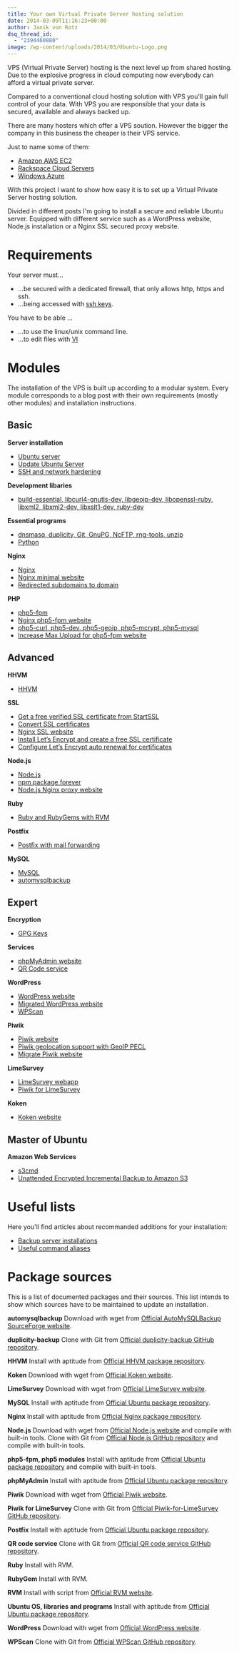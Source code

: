 ```yaml
---
title: Your own Virtual Private Server hosting solution
date: 2014-03-09T11:16:23+00:00
author: Janik von Rotz
dsq_thread_id:
  - "2394460880"
image: /wp-content/uploads/2014/03/Ubuntu-Logo.png
---
```

VPS (Virtual Private Server) hosting is the next level up from shared hosting.
Due to the explosive progress in cloud computing now everybody can afford a virtual private server.

Compared to a conventional cloud hosting solution with VPS you'll gain full control of your data.
With VPS you are responsible that your data is secured, available and always backed up.

There are many hosters which offer a VPS soution. However the bigger the company in this business the cheaper is their VPS service.

Just to name some of them:

<ul>
<li><a href="https://aws.amazon.com/de/ec2/">Amazon AWS EC2</a></li>
<li><a href="https://www.rackspace.com/cloud/servers/">Rackspace Cloud Servers</a></li>
<li><a href="https://www.windowsazure.com/de-de/">Windows Azure</a></li>
</ul>

With this project I want to show how easy it is to set up a Virtual Private Server hosting solution.

Divided in different posts I'm going to install a secure and reliable Ubuntu server. Equipped with different service such as a WordPress website, Node.js installation or a Nginx SSL secured proxy website.

<h1>Requirements</h1>

Your server must...

<ul>
<li>...be secured with a dedicated firewall, that only allows http, https and ssh.</li>
<li>...being accessed with <a href="https://help.ubuntu.com/community/SSH/OpenSSH/Keys">ssh keys</a>.</li>
</ul>

You have to be able ...

<ul>
<li>...to use the linux/unix command line.</li>
<li>...to edit files with <a href="http://www.cheatography.com/ericg/cheat-sheets/vi-editor/">VI</a></li>
</ul>

<h1>Modules</h1>

The installation of the VPS is built up according to a modular system. Every module corresponds to a blog post with their own requirements (mostly other modules) and installation instructions.

## Basic

**Server installation**

* [Ubuntu server](https://janikvonrotz.ch/2014/03/13/deploy-ubuntu-server/)
* [Update Ubuntu Server](https://janikvonrotz.ch/2014/03/24/update-ubuntu-server/)
* [SSH and network hardening](https://janikvonrotz.ch/2014/03/21/ssh-and-network-hardening/)

**Development libaries**

* [build-essential, libcurl4-gnutls-dev, libgeoip-dev, libopenssl-ruby, libxml2, libxml2-dev, libxslt1-dev, ruby-dev](https://janikvonrotz.ch/2014/03/25/install-ubuntu-development-libraries/)

**Essential programs**

* [dnsmasq, duplicity, Git, GnuPG, NcFTP, rng-tools, unzip](https://janikvonrotz.ch/2014/03/25/install-ubuntu-packages/)
* [Python](https://janikvonrotz.ch/2015/10/22/install-python/)

**Nginx**

* [Nginx](https://janikvonrotz.ch/2014/03/31/install-nginx/)
* [Nginx minimal website](https://janikvonrotz.ch/2014/04/01/nginx-minimal-website/)
* [Redirected subdomains to domain](https://janikvonrotz.ch/2014/04/04/redirected-subdomains-to-domain/)

**PHP**

* [php5-fpm](https://janikvonrotz.ch/2014/03/20/install-php5-fpm/)
* [Nginx php5-fpm website](https://janikvonrotz.ch/2014/04/11/install-nginx-php5-fpm-website/)
* [php5-curl, php5-dev, php5-geoip, php5-mcrypt, php5-mysql](https://janikvonrotz.ch/2014/03/25/install-php5-modules/)
* [Increase Max Upload for php5-fpm website](https://janikvonrotz.ch/2014/04/11/increase-max-upload-for-php5-fpm-website/)

## Advanced

**HHVM**

* [HHVM](https://janikvonrotz.ch/2014/04/30/install-hhvm/)

**SSL**

* [Get a free verified SSL certificate from StartSSL](https://janikvonrotz.ch/2014/03/26/get-a-free-verified-ssl-certificate-from-startssl/)
* [Convert SSL certificates](https://janikvonrotz.ch/2014/03/27/convert-ssl-certificates/)
* [Nginx SSL website](https://janikvonrotz.ch/2014/04/03/nginx-ssl-website/)
* [Install Let’s Encrypt and create a free SSL certificate](https://janikvonrotz.ch/2015/12/04/install-lets-encrypt-and-create-a-free-ssl-certificate/)
* [Configure Let’s Encrypt auto renewal for certificates](https://janikvonrotz.ch/2016/02/14/configure-lets-encrypt-auto-renewal-for-certificates/)

**Node.js**

* [Node.js](https://janikvonrotz.ch/2014/03/27/install-node/)
* [npm package forever](https://janikvonrotz.ch/2014/03/28/install-npm-package-forever/)
* [Node.js Nginx proxy website](https://janikvonrotz.ch/2014/04/02/node-js-nginx-proxy-website/)

**Ruby**

* [Ruby and RubyGems with RVM](https://janikvonrotz.ch/2014/04/28/install-ruby-and-rubygems-with-rvm/)

**Postfix**

* [Postfix with mail forwarding](https://janikvonrotz.ch/2014/12/05/install-postfix-with-mail-forwarding/)

**MySQL**

* [MySQL](https://janikvonrotz.ch/2014/04/07/install-mysql/)
* [automysqlbackup](https://janikvonrotz.ch/2014/04/08/install-automysqlbackup/)

## Expert

**Encryption**

* [GPG Keys](https://janikvonrotz.ch/2014/04/09/create-gpg-keys/)

**Services**

* [phpMyAdmin website](https://janikvonrotz.ch/2014/04/14/install-phpmyadmin-website/)
* [QR Code service](https://janikvonrotz.ch/2014/04/17/install-qr-code-service/)

**WordPress**

* [WordPress website](https://janikvonrotz.ch/2014/04/15/install-wordpress-website/)
* [Migrated WordPress website](https://janikvonrotz.ch/2014/04/16/migrate-wordpress-website/)
* [WPScan](https://janikvonrotz.ch/2014/04/29/install-wpscan/)

**Piwik**

* [Piwik website](https://janikvonrotz.ch/2014/04/22/install-piwik-website/)
* [Piwik geolocation support with GeoIP PECL](https://janikvonrotz.ch/2014/04/23/enable-piwik-geolocation-support-with-geoip-pecl/)
* [Migrate Piwik website](https://janikvonrotz.ch/2014/04/24/migrate-piwik-website/)

**LimeSurvey**

* [LimeSurvey webapp](https://janikvonrotz.ch/2015/04/08/install-limesurvey-webapp/)
* [Piwik for LimeSurvey](https://janikvonrotz.ch/2015/04/09/enable-piwik-for-limesurvey/)

**Koken**

* [Koken website](https://janikvonrotz.ch/2015/08/31/install-koken-website/)

## Master of Ubuntu

**Amazon Web Services**

* [s3cmd](https://janikvonrotz.ch/2014/04/10/install-s3cmd/)
* [Unattended Encrypted Incremental Backup to Amazon S3](https://janikvonrotz.ch/2014/04/25/unattended-encrypted-incremental-backup-to-amazon-s3/)

# Useful lists

Here you'll find articles about recommanded additions for your installation:

* [Backup server installations](https://janikvonrotz.ch/2014/12/08/backup-server-installations/)
* [Useful command aliases](https://janikvonrotz.ch/2014/12/08/useful-command-aliases/)

# Package sources

This is a list of documented packages and their sources. This list intends to show which sources have to be maintained to update an installation.

**automysqlbackup**
Download with wget from [Official AutoMySQLBackup SourceForge website](http://sourceforge.net/projects/automysqlbackup).

**duplicity-backup**
Clone with Git from [Official duplicity-backup GitHub repository](https://github.com/zertrin/duplicity-backup).

**HHVM**
Install with aptitude from [Official HHVM package repository](http://dl.hhvm.com/ubuntu).

**Koken**
Download with wget from [Official Koken website](http://koken.me/#dlkoken).

**LimeSurvey**
Download with wget from [Official LimeSurvey website](https://www.limesurvey.org).

**MySQL**
Install with aptitude from [Official Ubuntu package repository](http://packages.ubuntu.com/).

**Nginx**
Install with aptitude from [Official Nginx package repository](http://nginx.org/packages/ubuntu/).

**Node.js**
Download with wget from [Official Node.js website](http://nodejs.org) and compile with built-in tools.
Clone with Git from [Official Node.js GitHub repository](https://github.com/joyent/node) and compile with built-in tools.

**php5-fpm, php5 modules**
Install with aptitude from [Official Ubuntu package repository](http://packages.ubuntu.com/) and compile with built-in tools.

**phpMyAdmin**
Install with aptitude from [Official Ubuntu package repository](http://packages.ubuntu.com/).

**Piwik**
Download with wget from [Official Piwik website](ttp://builds.piwik.org).

**Piwik for LimeSurvey**
Clone with Git from [Official Piwik-for-LimeSurvey GitHub repository](https://github.com/SteveCohen/Piwik-for-Limesurvey).

**Postfix**
Install with aptitude from [Official Ubuntu package repository](http://packages.ubuntu.com/).

**QR code service**
Clone with Git from [Official QR code service GitHub repository](https://github.com/janikvonrotz/QR-Generator-PHP).

**Ruby**
Install with RVM.

**RubyGem**
Install with RVM.

**RVM**
Install with script from [Official RVM website](http://rvm.io/).

**Ubuntu OS, libraries and programs**
Install with aptitude from [Official Ubuntu package repository](http://packages.ubuntu.com/).

**WordPress**
Download with wget from [Official WordPress website](http://wordpress.org).

**WPScan**
Clone with Git from [Official WPScan GitHub repository](https://github.com/wpscanteam/wpscan).